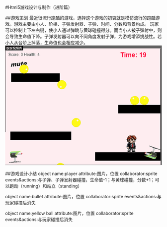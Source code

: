 #Html5游戏设计与制作（进阶篇）

##游戏策划
最近很流行跑酷的游戏，选择这个游戏的初衷就是模仿流行的跑酷游戏。游戏主要由小人、阶梯、子弹发射器、子弹、时间、分数和背景构成。
玩家可以控制上下左右键，使小人通过弹跳与黄球碰撞得分。而当小人被子弹射中，则会导致生命值下降。子弹发射器可以向不同角度发射子弹，为游戏增添挑战性。若小人从台阶上掉落，生命值也会相应减少。![2](images/2.gif)

##游戏设计小结
object name:player
attribute:图片，位置
collaborator:sprite
events&actions:与子弹、子弹发射器碰撞，生命值-1；与黄球碰撞，分数+1；可以跑动（running）和站立（standing）

object name:bullet
attribute:图片，位置
collaborator:sprite
events&actions:与玩家碰撞后消失

object name:yellow ball
attribute:图片，位置
collaborator:sprite
events&actions:与玩家碰撞后消失
